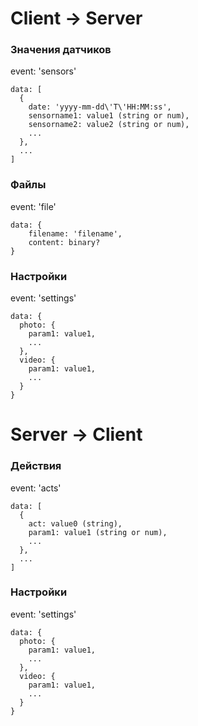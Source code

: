 # Client -> Server

### Значения датчиков
event: 'sensors'

    data: [
      {
        date: 'yyyy-mm-dd\'T\'HH:MM:ss',
        sensorname1: value1 (string or num),
        sensorname2: value2 (string or num),
        ...
      },
      ...
    ]

### Файлы
event: 'file'

    data: {
    	filename: 'filename',
    	content: binary?
    }

### Настройки
event: 'settings'

    data: {
      photo: {
        param1: value1,
        ...
      },
      video: {
        param1: value1,
        ...
      }
    }

# Server -> Client

### Действия
event: 'acts'

    data: [
      {
        act: value0 (string),
        param1: value1 (string or num),
        ...
      },
      ...
    ]

### Настройки
event: 'settings'

    data: {
      photo: {
        param1: value1,
        ...
      },
      video: {
        param1: value1,
        ...
      }
    }

